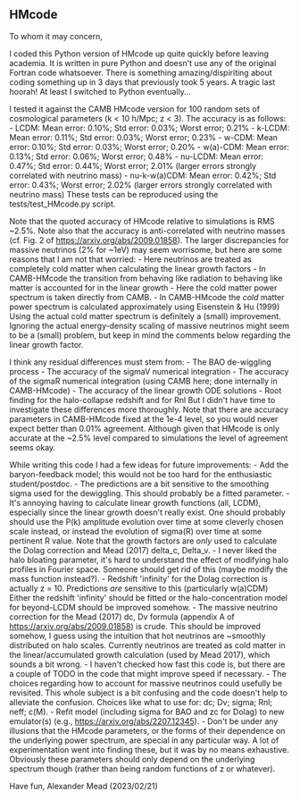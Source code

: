 ## HMcode

To whom it may concern,

I coded this Python version of HMcode up quite quickly before leaving academia. 
It is written in pure Python and doesn't use any of the original Fortran code whatsoever.
There is something amazing/dispiriting about coding something up in 3 days that previously took 5 years.
A tragic last hoorah! At least I switched to Python eventually...

I tested it against the CAMB HMcode version for 100 random sets of cosmological parameters (k < 10 h/Mpc; z < 3). 
The accuracy is as follows:
    - LCDM: Mean error: 0.10%; Std error: 0.03%; Worst error; 0.21%
    - k-LCDM: Mean error: 0.11%; Std error: 0.03%; Worst error; 0.23%
    - w-CDM: Mean error: 0.10%; Std error: 0.03%; Worst error; 0.20%
    - w(a)-CDM: Mean error: 0.13%; Std error: 0.06%; Worst error; 0.48%
    - nu-LCDM: Mean error: 0.47%; Std error: 0.44%; Worst error; 2.01% (larger errors strongly correlated with neutrino mass)
    - nu-k-w(a)CDM: Mean error: 0.42%; Std error: 0.43%; Worst error; 2.02% (larger errors strongly correlated with neutrino mass)
These tests can be reproduced using the tests/test_HMcode.py script.

Note that the quoted accuracy of HMcode relative to simulations is RMS ~2.5%.
Note also that the accuracy is anti-correlated with neutrino masses (cf. Fig. 2 of https://arxiv.org/abs/2009.01858).
The larger discrepancies for massive neutrinos (2% for ~1eV) may seem worrisome, but here are some reasons that I am not that worried:
    - Here neutrinos are treated as completely cold matter when calculating the linear growth factors
    - In CAMB-HMcode the transition from behaving like radiation to behaving like matter is accounted for in the linear growth
    - Here the cold matter power spectrum is taken directly from CAMB.
    - In CAMB-HMcode the *cold* matter power spectrum is calculated approximately using Eisenstein & Hu (1999)
Using the actual cold matter spectrum is definitely a (small) improvement.
Ignoring the actual energy-density scaling of massive neutrinos might seem to be a (small) problem,
but keep in mind the comments below regarding the linear growth factor.

I think any residual differences must stem from:
    - The BAO de-wiggling process
    - The accuracy of the sigmaV numerical integration
    - The accuracy of the sigmaR numerical integration (using CAMB here; done internally in CAMB-HMcode)
    - The accuracy of the linear growth ODE solutions
    - Root finding for the halo-collapse redshift and for Rnl
But I didn't have time to investigate these differences more thoroughly.
Note that there are accuracy parameters in CAMB-HMcode fixed at the 1e-4 level, so you would never expect better than 0.01% agreement.
Although given that HMcode is only accurate at the ~2.5% level compared to simulations the level of agreement seems okay.

While writing this code I had a few ideas for future improvements:
    - Add the baryon-feedback model; this would not be too hard for the enthusiastic student/postdoc.
    - The predictions are a bit sensitive to the smoothing sigma used for the dewiggling. This should probably be a fitted parameter.
    - It's annoying having to calculate linear growth functions (all, LCDM), especially since the linear growth doesn't really exist. 
One should probably should use the P(k) amplitude evolution over time at some cleverly chosen scale instead,
or instead the evolution of sigma(R) over time at some pertinent R value.
Note that the growth factors are *only* used to calculate the Dolag correction and Mead (2017) delta_c, Delta_v.
    - I never liked the halo bloating parameter, it's hard to understand the effect of modifying halo profiles in Fourier space.
Someone should get rid of this (maybe modify the mass function instead?).
    - Redshift 'infinity' for the Dolag correction is actually z = 10. Predictions *are* sensitive to this (particularly w(a)CDM)
Either the redshift 'infinity' should be fitted or the halo-concentration model for beyond-LCDM should be improved somehow.
    - The massive neutrino correction for the Mead (2017) dc, Dv formula (appendix A of https://arxiv.org/abs/2009.01858) is crude.
This should be improved somehow, I guess using the intuition that hot neutrinos are ~smoothly distributed on halo scales.
Currently neutrinos are treated as cold matter in the linear/accumulated growth calculation (used by Mead 2017), which sounds a bit wrong.
    - I haven't checked how fast this code is, but there are a couple of TODO in the code that might improve speed if necessary.
    - The choices regarding how to account for massive neutrinos could usefully be revisited. This whole subject is a bit confusing
and the code doesn't help to alleviate the confusion. Choices like what to use for: dc; Dv; sigma; Rnl; neff; c(M).
    - Refit model (including sigma for BAO and zc for Dolag) to new emulator(s) (e.g., https://arxiv.org/abs/2207.12345).
    - Don't be under any illusions that the HMcode parameters, or the forms of their dependence on the underlying power spectrum,
are special in any particular way. A lot of experimentation went into finding these, but it was by no means exhaustive.
Obviously these parameters should only depend on the underlying spectrum though (rather than being random functions of z or whatever).

Have fun,
Alexander Mead (2023/02/21)